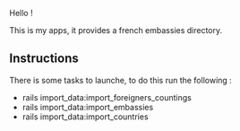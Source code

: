 Hello !

This is my apps, it provides a french embassies directory.

## Instructions
There is some tasks to launche, to do this run the following :

- rails import_data:import_foreigners_countings
- rails import_data:import_embassies
- rails import_data:import_countries